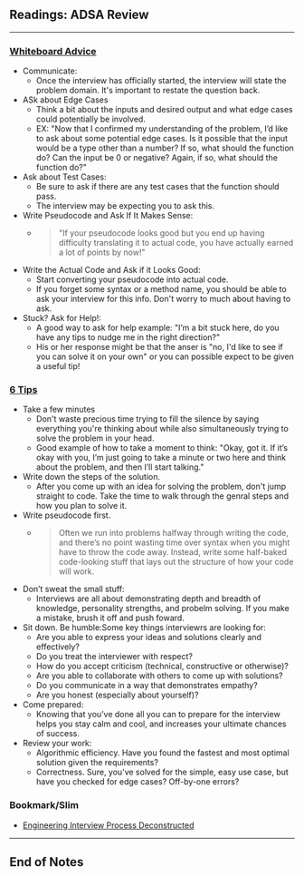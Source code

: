 ## Readings: ADSA Review
***

### [Whiteboard Advice](https://hackernoon.com/the-best-whiteboard-interview-advice-i-ever-received-3ebbfa72e4a)

- Communicate:
  * Once the interview has officially started, the interview will state the problem domain. It's important to restate the question back.
- ASk about Edge Cases
  * Think a bit about the inputs and desired output and what edge cases could potentially be involved.
  * EX: "Now that I confirmed my understanding of the problem, I’d like to ask about some potential edge cases. Is it possible that the input would be a type other than a number? If so, what should the function do? Can the input be 0 or negative? Again, if so, what should the function do?"
- Ask about Test Cases:
  * Be sure to ask if there are any test cases that the function should pass.
  * The interview may be expecting you to ask this.
- Write Pseudocode and Ask If It Makes Sense:
  * > "If your pseudocode looks good but you end up having difficulty translating it to actual code, you have actually earned a lot of points by now!"
- Write the Actual Code and Ask if it Looks Good:
  * Start converting your pseudocode into actual code. 
  * If you forget some syntax or a method name, you should be able to ask your interview for this info. Don't worry to much about having to ask.
- Stuck? Ask for Help!:
  * A good way to ask for help example: "I’m a bit stuck here, do you have any tips to nudge me in the right direction?"
  * His or her response might be that the anser is "no, I'd like to see if you can solve it on your own" or you can possible expect to be given a useful tip!

### [6 Tips](https://blog.usejournal.com/6-tips-to-ace-a-whiteboard-programming-interview-f06c1b378bc6)

- Take a few minutes
  * Don't waste precious time trying to fill the silence by saying everything you're thinking about while also simultaneously trying to solve the problem in your head.
  * Good example of how to take a moment to think: "Okay, got it. If it’s okay with you, I’m just going to take a minute or two here and think about the problem, and then I’ll start talking."
- Write down the steps of the solution. 
  * After you come up with an idea for solving the problem, don't jump straight to code. Take the time to walk through the genral steps and how you plan to solve it.
- Write pseudocode first.
  * > Often we run into problems halfway through writing the code, and there’s no point wasting time over syntax when you might have to throw the code away. Instead, write some half-baked code-looking stuff that lays out the structure of how your code will work.
- Don’t sweat the small stuff:
  * Interviews are all about demonstrating depth and breadth of knowledge, personality strengths, and probelm solving. If you make a mistake, brush it off and push foward.
- Sit down. Be humble:Some key things interviewrs are looking for:
  * Are you able to express your ideas and solutions clearly and effectively?
  * Do you treat the interviewer with respect?
  * How do you accept criticism (technical, constructive or otherwise)?
  * Are you able to collaborate with others to come up with solutions?
  * Do you communicate in a way that demonstrates empathy?
  * Are you honest (especially about yourself)?
- Come prepared:
  * Knowing that you’ve done all you can to prepare for the interview helps you stay calm and cool, and increases your ultimate chances of success.
- Review your work:
  * Algorithmic efficiency. Have you found the fastest and most optimal solution given the requirements?
  * Correctness. Sure, you’ve solved for the simple, easy use case, but have you checked for edge cases? Off-by-one errors?





### Bookmark/Slim
- [Engineering Interview Process Deconstructed](https://www.youtube.com/watch?v=KdXAUst8bdo)

***
 ## End of Notes
